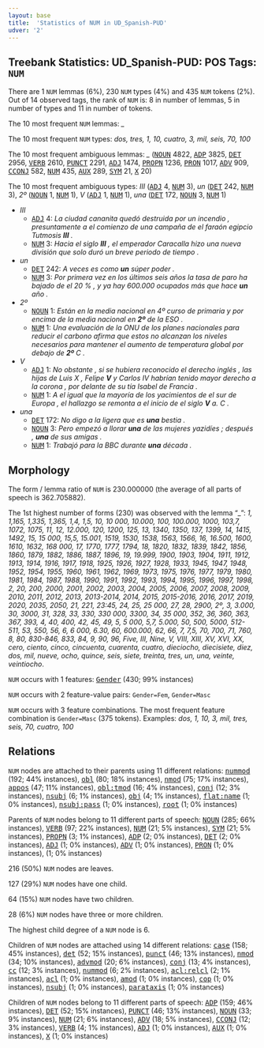 ```yaml
---
layout: base
title:  'Statistics of NUM in UD_Spanish-PUD'
udver: '2'
---
```


## Treebank Statistics: UD_Spanish-PUD: POS Tags: `NUM`

There are 1 `NUM` lemmas (6%), 230 `NUM` types (4%) and 435 `NUM` tokens (2%).
Out of 14 observed tags, the rank of `NUM` is: 8 in number of lemmas, 5 in number of types and 11 in number of tokens.

The 10 most frequent `NUM` lemmas: <em>_</em>

The 10 most frequent `NUM` types:  <em>dos, tres, 1, 10, cuatro, 3, mil, seis, 70, 100</em>

The 10 most frequent ambiguous lemmas: <em>_</em> (<tt><a href="es_pud-pos-NOUN.html">NOUN</a></tt> 4822, <tt><a href="es_pud-pos-ADP.html">ADP</a></tt> 3825, <tt><a href="es_pud-pos-DET.html">DET</a></tt> 2956, <tt><a href="es_pud-pos-VERB.html">VERB</a></tt> 2610, <tt><a href="es_pud-pos-PUNCT.html">PUNCT</a></tt> 2291, <tt><a href="es_pud-pos-ADJ.html">ADJ</a></tt> 1474, <tt><a href="es_pud-pos-PROPN.html">PROPN</a></tt> 1236, <tt><a href="es_pud-pos-PRON.html">PRON</a></tt> 1017, <tt><a href="es_pud-pos-ADV.html">ADV</a></tt> 909, <tt><a href="es_pud-pos-CCONJ.html">CCONJ</a></tt> 582, <tt><a href="es_pud-pos-NUM.html">NUM</a></tt> 435, <tt><a href="es_pud-pos-AUX.html">AUX</a></tt> 289, <tt><a href="es_pud-pos-SYM.html">SYM</a></tt> 21, <tt><a href="es_pud-pos-X.html">X</a></tt> 20)

The 10 most frequent ambiguous types:  <em>III</em> (<tt><a href="es_pud-pos-ADJ.html">ADJ</a></tt> 4, <tt><a href="es_pud-pos-NUM.html">NUM</a></tt> 3), <em>un</em> (<tt><a href="es_pud-pos-DET.html">DET</a></tt> 242, <tt><a href="es_pud-pos-NUM.html">NUM</a></tt> 3), <em>2º</em> (<tt><a href="es_pud-pos-NOUN.html">NOUN</a></tt> 1, <tt><a href="es_pud-pos-NUM.html">NUM</a></tt> 1), <em>V</em> (<tt><a href="es_pud-pos-ADJ.html">ADJ</a></tt> 1, <tt><a href="es_pud-pos-NUM.html">NUM</a></tt> 1), <em>una</em> (<tt><a href="es_pud-pos-DET.html">DET</a></tt> 172, <tt><a href="es_pud-pos-NOUN.html">NOUN</a></tt> 3, <tt><a href="es_pud-pos-NUM.html">NUM</a></tt> 1)


* <em>III</em>
  * <tt><a href="es_pud-pos-ADJ.html">ADJ</a></tt> 4: <em>La ciudad cananita quedó destruida por un incendio , presuntamente a el comienzo de una campaña de el faraón egipcio Tutmosis <b>III</b> .</em>
  * <tt><a href="es_pud-pos-NUM.html">NUM</a></tt> 3: <em>Hacia el siglo <b>III</b> , el emperador Caracalla hizo una nueva división que solo duró un breve periodo de tiempo .</em>
* <em>un</em>
  * <tt><a href="es_pud-pos-DET.html">DET</a></tt> 242: <em>A veces es como <b>un</b> súper poder .</em>
  * <tt><a href="es_pud-pos-NUM.html">NUM</a></tt> 3: <em>Por primera vez en los últimos seis años la tasa de paro ha bajado de el 20 % , y ya hay 600.000 ocupados más que hace <b>un</b> año .</em>
* <em>2º</em>
  * <tt><a href="es_pud-pos-NOUN.html">NOUN</a></tt> 1: <em>Están en la media nacional en 4º curso de primaria y por encima de la media nacional en <b>2º</b> de la ESO .</em>
  * <tt><a href="es_pud-pos-NUM.html">NUM</a></tt> 1: <em>Una evaluación de la ONU de los planes nacionales para reducir el carbono afirma que estos no alcanzan los niveles necesarios para mantener el aumento de temperatura global por debajo de <b>2º</b> C .</em>
* <em>V</em>
  * <tt><a href="es_pud-pos-ADJ.html">ADJ</a></tt> 1: <em>No obstante , si se hubiera reconocido el derecho inglés , las hijas de Luis X , Felipe <b>V</b> y Carlos IV habrían tenido mayor derecho a la corona , por delante de su tía Isabel de Francia .</em>
  * <tt><a href="es_pud-pos-NUM.html">NUM</a></tt> 1: <em>A el igual que la mayoría de los yacimientos de el sur de Europa , el hallazgo se remonta a el inicio de el siglo <b>V</b> a. C .</em>
* <em>una</em>
  * <tt><a href="es_pud-pos-DET.html">DET</a></tt> 172: <em>No digo a la ligera que es <b>una</b> bestia .</em>
  * <tt><a href="es_pud-pos-NOUN.html">NOUN</a></tt> 3: <em>Pero empezó a llorar <b>una</b> de las mujeres yazidíes ; después , <b>una</b> de sus amigas .</em>
  * <tt><a href="es_pud-pos-NUM.html">NUM</a></tt> 1: <em>Trabajó para la BBC durante <b>una</b> década .</em>

## Morphology

The form / lemma ratio of `NUM` is 230.000000 (the average of all parts of speech is 362.705882).

The 1st highest number of forms (230) was observed with the lemma “_”: <em>1, 1,165, 1,335, 1,365, 1,4, 1,5, 10, 10 000, 10.000, 100, 100.000, 1000, 103,7, 1072, 1075, 11, 12, 12.000, 120, 1200, 125, 13, 1340, 1350, 137, 1399, 14, 1415, 1492, 15, 15 000, 15,5, 15.001, 1519, 1530, 1538, 1563, 1566, 16, 16.500, 1600, 1610, 1632, 168 000, 17, 1770, 1777, 1794, 18, 1820, 1832, 1839, 1842, 1856, 1860, 1879, 1882, 1886, 1887, 1896, 19, 19.999, 1900, 1903, 1904, 1911, 1912, 1913, 1914, 1916, 1917, 1918, 1925, 1926, 1927, 1928, 1933, 1945, 1947, 1948, 1952, 1954, 1955, 1960, 1961, 1962, 1969, 1973, 1975, 1976, 1977, 1979, 1980, 1981, 1984, 1987, 1988, 1990, 1991, 1992, 1993, 1994, 1995, 1996, 1997, 1998, 2, 20, 200, 2000, 2001, 2002, 2003, 2004, 2005, 2006, 2007, 2008, 2009, 2010, 2011, 2012, 2013, 2013-2014, 2014, 2015, 2015-2016, 2016, 2017, 2019, 2020, 2035, 2050, 21, 221, 23:45, 24, 25, 25 000, 27, 28, 2900, 2º, 3, 3.000, 30, 3000, 31, 328, 33, 330, 330 000, 3300, 34, 35 000, 352, 36, 360, 363, 367, 393, 4, 40, 400, 42, 45, 49, 5, 5 000, 5,7, 5.000, 50, 500, 5000, 512-511, 53, 550, 56, 6, 6 000, 6.30, 60, 600.000, 62, 66, 7, 7,5, 70, 700, 71, 760, 8, 80, 830-846, 833, 84, 9, 90, 96, Five, III, Nine, V, VIII, XIII, XV, XVI, XX, cero, ciento, cinco, cincuenta, cuarenta, cuatro, dieciocho, diecisiete, diez, dos, mil, nueve, ocho, quince, seis, siete, treinta, tres, un, una, veinte, veintiocho</em>.

`NUM` occurs with 1 features: <tt><a href="es_pud-feat-Gender.html">Gender</a></tt> (430; 99% instances)

`NUM` occurs with 2 feature-value pairs: `Gender=Fem`, `Gender=Masc`

`NUM` occurs with 3 feature combinations.
The most frequent feature combination is `Gender=Masc` (375 tokens).
Examples: <em>dos, 1, 10, 3, mil, tres, seis, 70, cuatro, 100</em>


## Relations

`NUM` nodes are attached to their parents using 11 different relations: <tt><a href="es_pud-dep-nummod.html">nummod</a></tt> (192; 44% instances), <tt><a href="es_pud-dep-obl.html">obl</a></tt> (80; 18% instances), <tt><a href="es_pud-dep-nmod.html">nmod</a></tt> (75; 17% instances), <tt><a href="es_pud-dep-appos.html">appos</a></tt> (47; 11% instances), <tt><a href="es_pud-dep-obl-tmod.html">obl:tmod</a></tt> (16; 4% instances), <tt><a href="es_pud-dep-conj.html">conj</a></tt> (12; 3% instances), <tt><a href="es_pud-dep-nsubj.html">nsubj</a></tt> (6; 1% instances), <tt><a href="es_pud-dep-obj.html">obj</a></tt> (4; 1% instances), <tt><a href="es_pud-dep-flat-name.html">flat:name</a></tt> (1; 0% instances), <tt><a href="es_pud-dep-nsubj-pass.html">nsubj:pass</a></tt> (1; 0% instances), <tt><a href="es_pud-dep-root.html">root</a></tt> (1; 0% instances)

Parents of `NUM` nodes belong to 11 different parts of speech: <tt><a href="es_pud-pos-NOUN.html">NOUN</a></tt> (285; 66% instances), <tt><a href="es_pud-pos-VERB.html">VERB</a></tt> (97; 22% instances), <tt><a href="es_pud-pos-NUM.html">NUM</a></tt> (21; 5% instances), <tt><a href="es_pud-pos-SYM.html">SYM</a></tt> (21; 5% instances), <tt><a href="es_pud-pos-PROPN.html">PROPN</a></tt> (3; 1% instances), <tt><a href="es_pud-pos-ADP.html">ADP</a></tt> (2; 0% instances), <tt><a href="es_pud-pos-DET.html">DET</a></tt> (2; 0% instances), <tt><a href="es_pud-pos-ADJ.html">ADJ</a></tt> (1; 0% instances), <tt><a href="es_pud-pos-ADV.html">ADV</a></tt> (1; 0% instances), <tt><a href="es_pud-pos-PRON.html">PRON</a></tt> (1; 0% instances),  (1; 0% instances)

216 (50%) `NUM` nodes are leaves.

127 (29%) `NUM` nodes have one child.

64 (15%) `NUM` nodes have two children.

28 (6%) `NUM` nodes have three or more children.

The highest child degree of a `NUM` node is 6.

Children of `NUM` nodes are attached using 14 different relations: <tt><a href="es_pud-dep-case.html">case</a></tt> (158; 45% instances), <tt><a href="es_pud-dep-det.html">det</a></tt> (52; 15% instances), <tt><a href="es_pud-dep-punct.html">punct</a></tt> (46; 13% instances), <tt><a href="es_pud-dep-nmod.html">nmod</a></tt> (34; 10% instances), <tt><a href="es_pud-dep-advmod.html">advmod</a></tt> (20; 6% instances), <tt><a href="es_pud-dep-conj.html">conj</a></tt> (13; 4% instances), <tt><a href="es_pud-dep-cc.html">cc</a></tt> (12; 3% instances), <tt><a href="es_pud-dep-nummod.html">nummod</a></tt> (6; 2% instances), <tt><a href="es_pud-dep-acl-relcl.html">acl:relcl</a></tt> (2; 1% instances), <tt><a href="es_pud-dep-acl.html">acl</a></tt> (1; 0% instances), <tt><a href="es_pud-dep-amod.html">amod</a></tt> (1; 0% instances), <tt><a href="es_pud-dep-cop.html">cop</a></tt> (1; 0% instances), <tt><a href="es_pud-dep-nsubj.html">nsubj</a></tt> (1; 0% instances), <tt><a href="es_pud-dep-parataxis.html">parataxis</a></tt> (1; 0% instances)

Children of `NUM` nodes belong to 11 different parts of speech: <tt><a href="es_pud-pos-ADP.html">ADP</a></tt> (159; 46% instances), <tt><a href="es_pud-pos-DET.html">DET</a></tt> (52; 15% instances), <tt><a href="es_pud-pos-PUNCT.html">PUNCT</a></tt> (46; 13% instances), <tt><a href="es_pud-pos-NOUN.html">NOUN</a></tt> (33; 9% instances), <tt><a href="es_pud-pos-NUM.html">NUM</a></tt> (21; 6% instances), <tt><a href="es_pud-pos-ADV.html">ADV</a></tt> (18; 5% instances), <tt><a href="es_pud-pos-CCONJ.html">CCONJ</a></tt> (12; 3% instances), <tt><a href="es_pud-pos-VERB.html">VERB</a></tt> (4; 1% instances), <tt><a href="es_pud-pos-ADJ.html">ADJ</a></tt> (1; 0% instances), <tt><a href="es_pud-pos-AUX.html">AUX</a></tt> (1; 0% instances), <tt><a href="es_pud-pos-X.html">X</a></tt> (1; 0% instances)

